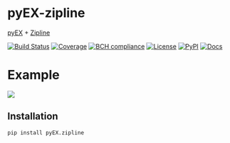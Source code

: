 # pyEX-zipline
[pyEX](https://github.com/timkpaine/pyEX) + [Zipline](https://github.com/quantopian/zipline)

[![Build Status](https://travis-ci.org/timkpaine/pyEX-zipline.svg?branch=master)](https://travis-ci.org/timkpaine/pyEX-zipline)
[![Coverage](https://codecov.io/gh/timkpaine/pyEX-zipline/branch/master/graph/badge.svg)](https://codecov.io/gh/timkpaine/pyEX-zipline)
[![BCH compliance](https://bettercodehub.com/edge/badge/timkpaine/pyEX-zipline?branch=master)](https://bettercodehub.com/)
[![License](https://img.shields.io/github/license/timkpaine/pyEX-zipline.svg)](https://pypi.python.org/pypi/pyEX-zipline)
[![PyPI](https://img.shields.io/pypi/v/pyEX-zipline.svg)](https://pypi.python.org/pypi/pyEX-zipline)
[![Docs](https://img.shields.io/readthedocs/pyEX-zipline.svg)](https://pyEX-zipline.readthedocs.io)

# Example
![](https://raw.githubusercontent.com/timkpaine/pyEX-zipline/master/docs/example.png)


## Installation
`pip install pyEX.zipline`

